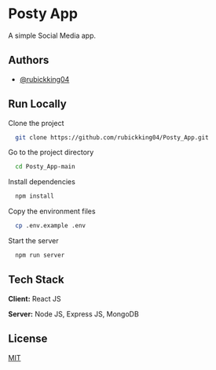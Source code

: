 
# Posty App
A simple Social Media app.


## Authors

- [@rubickking04](https://github.com/rubickking04)


## Run Locally

Clone the project

```bash
  git clone https://github.com/rubickking04/Posty_App.git
```

Go to the project directory

```bash
  cd Posty_App-main
```

Install dependencies

```bash
  npm install
```
Copy the environment files
```bash
  cp .env.example .env
```

Start the server

```bash
  npm run server
```


## Tech Stack

**Client:** React JS

**Server:** Node JS, Express JS, MongoDB


## License

[MIT](https://choosealicense.com/licenses/mit/)

